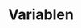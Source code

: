 ---
title: Variablen
eleventyNavigation:
  title: Variablen
  key: dg_2d_variables
  parent: dg_2d
  order: 3
template: "../de/2d/03_1-variables.md"
---